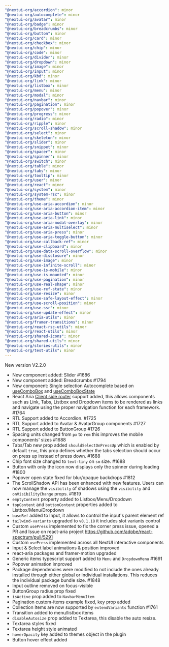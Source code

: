 ```yaml
---
"@nextui-org/accordion": minor
"@nextui-org/autocomplete": minor
"@nextui-org/avatar": minor
"@nextui-org/badge": minor
"@nextui-org/breadcrumbs": minor
"@nextui-org/button": minor
"@nextui-org/card": minor
"@nextui-org/checkbox": minor
"@nextui-org/chip": minor
"@nextui-org/code": minor
"@nextui-org/divider": minor
"@nextui-org/dropdown": minor
"@nextui-org/image": minor
"@nextui-org/input": minor
"@nextui-org/kbd": minor
"@nextui-org/link": minor
"@nextui-org/listbox": minor
"@nextui-org/menu": minor
"@nextui-org/modal": minor
"@nextui-org/navbar": minor
"@nextui-org/pagination": minor
"@nextui-org/popover": minor
"@nextui-org/progress": minor
"@nextui-org/radio": minor
"@nextui-org/ripple": minor
"@nextui-org/scroll-shadow": minor
"@nextui-org/select": minor
"@nextui-org/skeleton": minor
"@nextui-org/slider": minor
"@nextui-org/snippet": minor
"@nextui-org/spacer": minor
"@nextui-org/spinner": minor
"@nextui-org/switch": minor
"@nextui-org/table": minor
"@nextui-org/tabs": minor
"@nextui-org/tooltip": minor
"@nextui-org/user": minor
"@nextui-org/react": minor
"@nextui-org/system": minor
"@nextui-org/system-rsc": minor
"@nextui-org/theme": minor
"@nextui-org/use-aria-accordion": minor
"@nextui-org/use-aria-accordion-item": minor
"@nextui-org/use-aria-button": minor
"@nextui-org/use-aria-link": minor
"@nextui-org/use-aria-modal-overlay": minor
"@nextui-org/use-aria-multiselect": minor
"@nextui-org/use-aria-press": minor
"@nextui-org/use-aria-toggle-button": minor
"@nextui-org/use-callback-ref": minor
"@nextui-org/use-clipboard": minor
"@nextui-org/use-data-scroll-overflow": minor
"@nextui-org/use-disclosure": minor
"@nextui-org/use-image": minor
"@nextui-org/use-infinite-scroll": minor
"@nextui-org/use-is-mobile": minor
"@nextui-org/use-is-mounted": minor
"@nextui-org/use-pagination": minor
"@nextui-org/use-real-shape": minor
"@nextui-org/use-ref-state": minor
"@nextui-org/use-resize": minor
"@nextui-org/use-safe-layout-effect": minor
"@nextui-org/use-scroll-position": minor
"@nextui-org/use-ssr": minor
"@nextui-org/use-update-effect": minor
"@nextui-org/aria-utils": minor
"@nextui-org/framer-transitions": minor
"@nextui-org/react-rsc-utils": minor
"@nextui-org/react-utils": minor
"@nextui-org/shared-icons": minor
"@nextui-org/shared-utils": minor
"@nextui-org/stories-utils": minor
"@nextui-org/test-utils": minor
---
```


New version V2.2.0

- New component added: Slider #1686
- New component added: Breadcrumbs #1794
- New component: Single selection Autocomplete based on [useComboBox](https://react-spectrum.adobe.com/react-aria/useComboBox.html#usecombobox) and [useComboBoxState](https://react-spectrum.adobe.com/react-stately/useComboBoxState.html#usecomboboxstate)
- React Aria [Client side router](https://react-spectrum.adobe.com/react-aria/routing.html) support added, this allows components such as Link, Tabs, Listbox and Dropdown items to be rendered as links and navigate using the proper navigation function for each framework. #1764
- RTL Support added to Accordion. #1725
- RTL Support added to Avatar & AvatarGroup components #1727
- RTL Support added to ButtonGroup #1726
- Spacing units changed from `px` to `rem` this improves the mobile components' sizes #1688
- Tabs/Tab new prop added `shouldSelectOnPressUp` which is enabled by default `true`, this prop defines whether the tabs selection should occur on press up instead of press down. #1688
- Chip font size changed to `text-tiny` on `sm` size. #1688
- Button with only the icon now displays only the spinner during loading #1800
- Popover open state fixed for blur/opaque backdrops #1812
- The ScrollShadow API has been enhanced with new features. Users can now manage the `visibility` of shadows using the `visibility` and `onVisibilityChange` props. #1819
- `emptyContent` property added to Listbox/Menu/Dropdown
- `topContent` and `bottomContent` properties added to Listbox/Menu/Dropdown
- `baseRef` added to Input, it allows to control the input's parent element ref
- `tailwind-variants` upgraded to `v0.1.18` it includes slot variants control
- Custom `usePress` implemented to fix the corner press issue, opened a PR and Issue on react-aria project https://github.com/adobe/react-spectrum/pull/5291
- Custom `usePress` implemented across all NextUI interactive components
- Input & Select label animations & position improved
- react-aria packages and framer-motion upgraded
- Generic items typescript support added to `Menu` and `DropdownMenu` #1691
- Popover animation improved
- Package dependencies were modified to not include the ones already installed through either global or individual installations. This reduces the individual package bundle size. #1848
- Input outline removed on focus-visible
- ButtonGroup radius prop fixed
- `isActive` prop added to `NavbarMenuItem`
- Pagination custom-items example fixed, key prop added
- Collection Items are now supported by `extendVariants` function #1761
- Transition added to menu/listbox items
- `disableAutosize` prop added to Textarea, this disable the auto resize.
- Textarea styles fixed
- Textarea height style animated
- `hoverOpacity` key added to themes object in the plugin
- Button hover effect added

